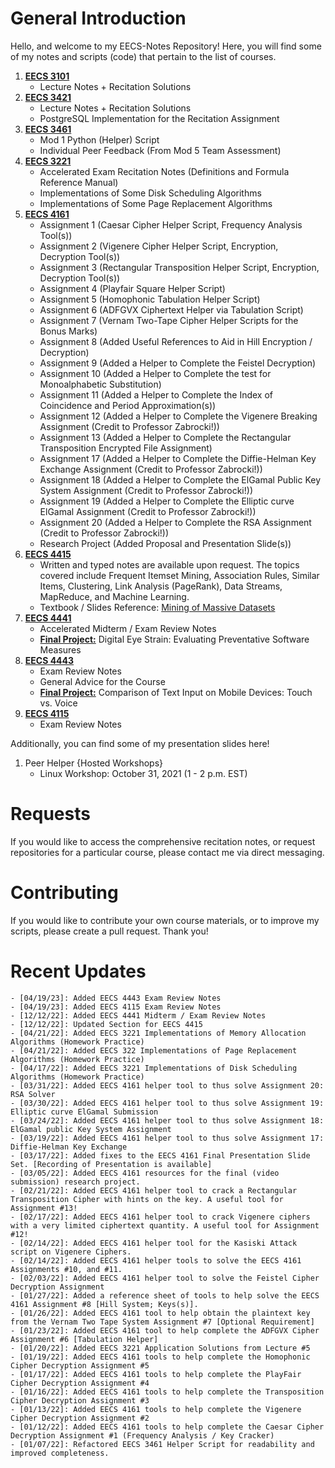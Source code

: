 # General Introduction
Hello, and welcome to my EECS-Notes Repository! Here, you will find some of my notes and scripts (code) that pertain to the list of courses. 

1. <b><ins>EECS 3101</ins></b>
    - Lecture Notes + Recitation Solutions
2. <b><ins>EECS 3421</ins></b>
    - Lecture Notes + Recitation Solutions 
    - PostgreSQL Implementation for the Recitation Assignment
3. <b><ins>EECS 3461</ins></b>
    - Mod 1 Python (Helper) Script
    - Individual Peer Feedback (From Mod 5 Team Assessment) 
4. <b><ins>EECS 3221</ins></b>
    - Accelerated Exam Recitation Notes (Definitions and Formula Reference Manual) 
    - Implementations of Some Disk Scheduling Algorithms
    - Implementations of Some Page Replacement Algorithms
5. <b><ins>EECS 4161</ins></b>
    - Assignment 1 (Caesar Cipher Helper Script, Frequency Analysis Tool(s)) 
    - Assignment 2 (Vigenere Cipher Helper Script, Encryption, Decryption Tool(s))
    - Assignment 3 (Rectangular Transposition Helper Script, Encryption, Decryption Tool(s))
    - Assignment 4 (Playfair Square Helper Script)
    - Assignment 5 (Homophonic Tabulation Helper Script)
    - Assignment 6 (ADFGVX Ciphertext Helper via Tabulation Script)
    - Assignment 7 (Vernam Two-Tape Cipher Helper Scripts for the Bonus Marks)
    - Assignment 8 (Added Useful References to Aid in Hill Encryption / Decryption)
    - Assignment 9 (Added a Helper to Complete the Feistel Decryption)
    - Assignment 10 (Added a Helper to Complete the test for Monoalphabetic Substitution)
    - Assignment 11 (Added a Helper to Complete the Index of Coincidence and Period Approximation(s))
    - Assignment 12 (Added a Helper to Complete the Vigenere Breaking Assignment (Credit to Professor Zabrocki!))
    - Assignment 13 (Added a Helper to Complete the Rectangular Transposition Encrypted File Assignment)
    - Assignment 17 (Added a Helper to Complete the Diffie-Helman Key Exchange Assignment (Credit to Professor Zabrocki!))
    - Assignment 18 (Added a Helper to Complete the ElGamal Public Key System Assignment (Credit to Professor Zabrocki!))
    - Assignment 19 (Added a Helper to Complete the Elliptic curve ElGamal Assignment (Credit to Professor Zabrocki!))
    - Assignment 20 (Added a Helper to Complete the RSA Assignment (Credit to Professor Zabrocki!))
    - Research Project (Added Proposal and Presentation Slide(s))
6. <b><ins>EECS 4415</ins></b>
    - Written and typed notes are available upon request. The topics covered include Frequent Itemset Mining, Association Rules, Similar Items, Clustering, Link Analysis (PageRank), Data Streams, MapReduce, and Machine Learning.
    - Textbook / Slides Reference: [Mining of Massive Datasets](http://www.mmds.org/) 
7. <b><ins>EECS 4441</ins></b>
    -  Accelerated Midterm / Exam Review Notes
    -  <b><ins>Final Project:</ins></b> Digital Eye Strain: Evaluating Preventative Software Measures  
8. <b><ins>EECS 4443</ins></b>
    - Exam Review Notes
    - General Advice for the Course
    - <b><ins>Final Project:</ins></b> Comparison of Text Input on Mobile Devices: Touch vs. Voice
10. <b><ins>EECS 4115</ins></b>
    - Exam Review Notes

Additionally, you can find some of my presentation slides here!

1. Peer Helper {Hosted Workshops}
    - Linux Workshop: October 31, 2021 (1 - 2 p.m. EST)

# Requests
If you would like to access the comprehensive recitation notes, or request repositories for a particular course, please contact me via direct messaging.

# Contributing 
If you would like to contribute your own course materials, or to improve my scripts, please create a pull request. Thank you!

# Recent Updates
    - [04/19/23]: Added EECS 4443 Exam Review Notes
    - [04/19/23]: Added EECS 4115 Exam Review Notes
    - [12/12/22]: Added EECS 4441 Midterm / Exam Review Notes
    - [12/12/22]: Updated Section for EECS 4415 
    - [04/21/22]: Added EECS 3221 Implementations of Memory Allocation Algorithms (Homework Practice)
    - [04/21/22]: Added EECS 322 Implementations of Page Replacement Algorithms (Homework Practice)
    - [04/17/22]: Added EECS 3221 Implementations of Disk Scheduling Algorithms (Homework Practice)
    - [03/31/22]: Added EECS 4161 helper tool to thus solve Assignment 20: RSA Solver
    - [03/30/22]: Added EECS 4161 helper tool to thus solve Assignment 19: Elliptic curve ElGamal Submission
    - [03/24/22]: Added EECS 4161 helper tool to thus solve Assignment 18: ElGamal public Key System Assignment
    - [03/19/22]: Added EECS 4161 helper tool to thus solve Assignment 17: Diffie-Helman Key Exchange
    - [03/17/22]: Added fixes to the EECS 4161 Final Presentation Slide Set. [Recording of Presentation is available]
    - [03/05/22]: Added EECS 4161 resources for the final (video submission) research project.
    - [02/21/22]: Added EECS 4161 helper tool to crack a Rectangular Transposition Cipher with hints on the key. A useful tool for Assignment #13!
    - [02/17/22]: Added EECS 4161 helper tool to crack Vigenere ciphers with a very limited ciphertext quantity. A useful tool for Assignment #12! 
    - [02/14/22]: Added EECS 4161 helper tool for the Kasiski Attack script on Vigenere Ciphers.
    - [02/14/22]: Added EECS 4161 helper tools to solve the EECS 4161 Assignments #10, and #11.
    - [02/03/22]: Added EECS 4161 helper tool to solve the Feistel Cipher Decryption Assignment
    - [01/27/22]: Added a reference sheet of tools to help solve the EECS 4161 Assignment #8 [Hill System; Keys(s)].
    - [01/26/22]: Added EECS 4161 tool to help obtain the plaintext key from the Vernam Two Tape System Assignment #7 [Optional Requirement]
    - [01/23/22]: Added EECS 4161 tool to help complete the ADFGVX Cipher Assignment #6 [Tabulation Helper]
    - [01/20/22]: Added EECS 3221 Application Solutions from Lecture #5
    - [01/19/22]: Added EECS 4161 tools to help complete the Homophonic Cipher Decryption Assignment #5
    - [01/17/22]: Added EECS 4161 tools to help complete the PlayFair Cipher Decryption Assignment #4
    - [01/16/22]: Added EECS 4161 tools to help complete the Transposition Cipher Decryption Assignment #3 
    - [01/13/22]: Added EECS 4161 tools to help complete the Vigenere Cipher Decryption Assignment #2  
    - [01/12/22]: Added EECS 4161 tools to help complete the Caesar Cipher Decryption Assignment #1 (Frequency Analysis / Key Cracker)
    - [01/07/22]: Refactored EECS 3461 Helper Script for readability and improved completeness.
